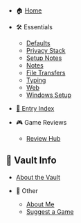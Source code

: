 - 🏠 [Home](README.md)

- 🛠️ Essentials
  - [Defaults](defaults.md)
  - [Privacy Stack](shields-up.md)
  - [Setup Notes](setup.md)
  - [Notes](notespace.md)
  - [File Transfers](transfer.md)
  - [Typing](typography.md)
  - [Web](web.md)
  - [Windows Setup](winboot.md)
- [📓 Entry Index](index.md)
- 🎮 Game Reviews
  - [Review Hub](game-reviews.md)
  
## 🧭 Vault Info

  - [About the Vault](about-the-vault.md)

- 📄 Other
  - [About Me](about.md)
  - [Suggest a Game](suggestions.md)
